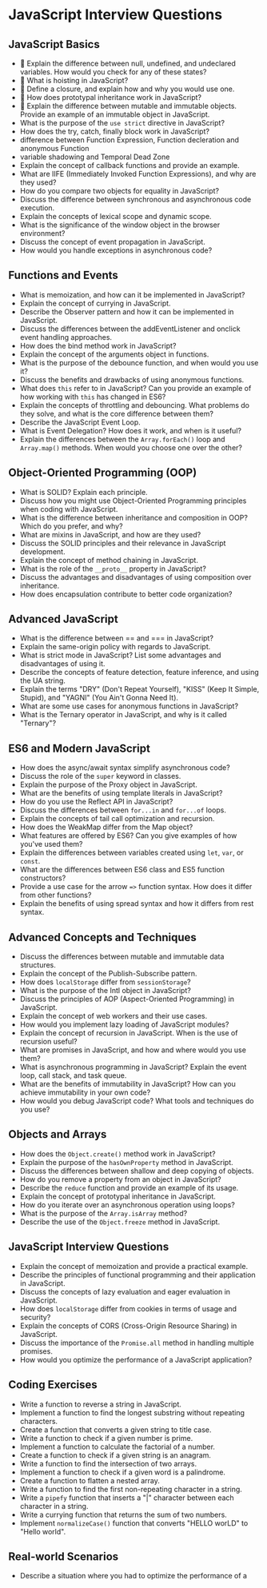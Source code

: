 # JavaScript Interview Questions

## JavaScript Basics

- 🚧 Explain the difference between null, undefined, and undeclared variables. How would you check for any of these states?
- 🚧 What is hoisting in JavaScript?
- 🚧 Define a closure, and explain how and why you would use one.
- 🚧 How does prototypal inheritance work in JavaScript?
- 🚧 Explain the difference between mutable and immutable objects. Provide an example of an immutable object in JavaScript.
- What is the purpose of the `use strict` directive in JavaScript?
- How does the try, catch, finally block work in JavaScript?
- difference between Function Expression, Function decleration and anonymous Function
- variable shadowing and Temporal Dead Zone
- Explain the concept of callback functions and provide an example.
- What are IIFE (Immediately Invoked Function Expressions), and why are they used?
- How do you compare two objects for equality in JavaScript?
- Discuss the difference between synchronous and asynchronous code execution.
- Explain the concepts of lexical scope and dynamic scope.
- What is the significance of the window object in the browser environment?
- Discuss the concept of event propagation in JavaScript.
- How would you handle exceptions in asynchronous code?

## Functions and Events

- What is memoization, and how can it be implemented in JavaScript?
- Explain the concept of currying in JavaScript.
- Describe the Observer pattern and how it can be implemented in JavaScript.
- Discuss the differences between the addEventListener and onclick event handling approaches.
- How does the bind method work in JavaScript?
- Explain the concept of the arguments object in functions.
- What is the purpose of the debounce function, and when would you use it?
- Discuss the benefits and drawbacks of using anonymous functions.
- What does `this` refer to in JavaScript? Can you provide an example of how working with `this` has changed in ES6?
- Explain the concepts of throttling and debouncing. What problems do they solve, and what is the core difference between them?
- Describe the JavaScript Event Loop.
- What is Event Delegation? How does it work, and when is it useful?
- Explain the differences between the `Array.forEach()` loop and `Array.map()` methods. When would you choose one over the other?

## Object-Oriented Programming (OOP)

- What is SOLID? Explain each principle.
- Discuss how you might use Object-Oriented Programming principles when coding with JavaScript.
- What is the difference between inheritance and composition in OOP? Which do you prefer, and why?
- What are mixins in JavaScript, and how are they used?
- Discuss the SOLID principles and their relevance in JavaScript development.
- Explain the concept of method chaining in JavaScript.
- What is the role of the `__proto__` property in JavaScript?
- Discuss the advantages and disadvantages of using composition over inheritance.
- How does encapsulation contribute to better code organization?

## Advanced JavaScript

- What is the difference between == and === in JavaScript?
- Explain the same-origin policy with regards to JavaScript.
- What is strict mode in JavaScript? List some advantages and disadvantages of using it.
- Describe the concepts of feature detection, feature inference, and using the UA string.
- Explain the terms "DRY" (Don't Repeat Yourself), "KISS" (Keep It Simple, Stupid), and "YAGNI" (You Ain't Gonna Need It).
- What are some use cases for anonymous functions in JavaScript?
- What is the Ternary operator in JavaScript, and why is it called "Ternary"?

## ES6 and Modern JavaScript

- How does the async/await syntax simplify asynchronous code?
- Discuss the role of the `super` keyword in classes.
- Explain the purpose of the Proxy object in JavaScript.
- What are the benefits of using template literals in JavaScript?
- How do you use the Reflect API in JavaScript?
- Discuss the differences between `for...in` and `for...of` loops.
- Explain the concepts of tail call optimization and recursion.
- How does the WeakMap differ from the Map object?
- What features are offered by ES6? Can you give examples of how you've used them?
- Explain the differences between variables created using `let`, `var`, or `const`.
- What are the differences between ES6 class and ES5 function constructors?
- Provide a use case for the arrow `=>` function syntax. How does it differ from other functions?
- Explain the benefits of using spread syntax and how it differs from rest syntax.

## Advanced Concepts and Techniques

- Discuss the differences between mutable and immutable data structures.
- Explain the concept of the Publish-Subscribe pattern.
- How does `localStorage` differ from `sessionStorage`?
- What is the purpose of the Intl object in JavaScript?
- Discuss the principles of AOP (Aspect-Oriented Programming) in JavaScript.
- Explain the concept of web workers and their use cases.
- How would you implement lazy loading of JavaScript modules?
- Explain the concept of recursion in JavaScript. When is the use of recursion useful?
- What are promises in JavaScript, and how and where would you use them?
- What is asynchronous programming in JavaScript? Explain the event loop, call stack, and task queue.
- What are the benefits of immutability in JavaScript? How can you achieve immutability in your own code?
- How would you debug JavaScript code? What tools and techniques do you use?

## Objects and Arrays

- How does the `Object.create()` method work in JavaScript?
- Explain the purpose of the `hasOwnProperty` method in JavaScript.
- Discuss the differences between shallow and deep copying of objects.
- How do you remove a property from an object in JavaScript?
- Describe the `reduce` function and provide an example of its usage.
- Explain the concept of prototypal inheritance in JavaScript.
- How do you iterate over an asynchronous operation using loops?
- What is the purpose of the `Array.isArray` method?
- Describe the use of the `Object.freeze` method in JavaScript.

## JavaScript Interview Questions

- Explain the concept of memoization and provide a practical example.
- Describe the principles of functional programming and their application in JavaScript.
- Discuss the concepts of lazy evaluation and eager evaluation in JavaScript.
- How does `localStorage` differ from cookies in terms of usage and security?
- Explain the concepts of CORS (Cross-Origin Resource Sharing) in JavaScript.
- Discuss the importance of the `Promise.all` method in handling multiple promises.
- How would you optimize the performance of a JavaScript application?

## Coding Exercises

- Write a function to reverse a string in JavaScript.
- Implement a function to find the longest substring without repeating characters.
- Create a function that converts a given string to title case.
- Write a function to check if a given number is prime.
- Implement a function to calculate the factorial of a number.
- Create a function to check if a given string is an anagram.
- Write a function to find the intersection of two arrays.
- Implement a function to check if a given word is a palindrome.
- Create a function to flatten a nested array.
- Write a function to find the first non-repeating character in a string.
- Write a `pipefy` function that inserts a "|" character between each character in a string.
- Write a currying function that returns the sum of two numbers.
- Implement `normalizeCase()` function that converts "HELLO worLD" to "Hello world".

## Real-world Scenarios

- Describe a situation where you had to optimize the performance of a
